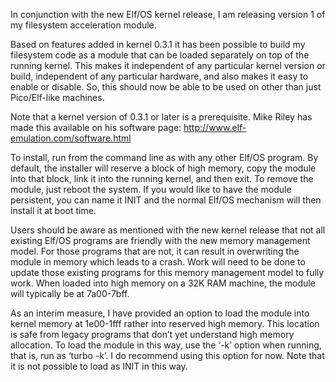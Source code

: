 In conjunction with the new Elf/OS kernel release, I am releasing version 1 of my filesystem acceleration module.

Based on features added in kernel 0.3.1 it has been possible to build my filesystem code as a module that can be loaded separately on top of the running kernel. This makes it independent of any particular kernel version or build, independent of any particular hardware, and also makes it easy to enable or disable. So, this should now be able to be used on other than just Pico/Elf-like machines.

Note that a kernel version of 0.3.1 or later is a prerequisite. Mike Riley has made this available on his software page: http://www.elf-emulation.com/software.html

To install, run from the command line as with any other Elf/OS program. By default, the installer will reserve a block of high memory, copy the module into that block, link it into the running kernel, and then exit. To remove the module, just reboot the system. If you would like to have the module persistent, you can name it INIT and the normal Elf/OS mechanism will then install it at boot time.

Users should be aware as mentioned with the new kernel release that not all existing Elf/OS programs are friendly with the new memory management model. For those programs that are not, it can result in overwriting the module in memory which leads to a crash. Work will need to be done to update those existing programs for this memory management model to fully work. When loaded into high memory on a 32K RAM machine, the module will typically be at 7a00-7bff.

As an interim measure, I have provided an option to load the module into kernel memory at 1e00-1fff rather into reserved high memory. This location is safe from legacy programs that don’t yet understand high memory allocation. To load the module in this way, use the ‘-k’ option when running, that is, run as ‘turbo -k’. I do recommend using this option for now. Note that it is not possible to load as INIT in this way.

